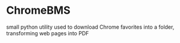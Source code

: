 # ChromeBMS
small python utility used to download Chrome favorites into a folder, transforming web pages into PDF
